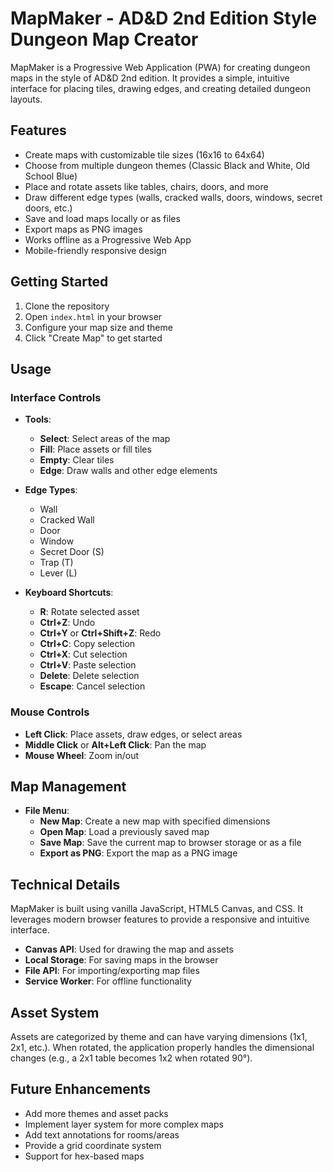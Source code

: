 # MapMaker - AD&D 2nd Edition Style Dungeon Map Creator

MapMaker is a Progressive Web Application (PWA) for creating dungeon maps in the style of AD&D 2nd edition. It provides a simple, intuitive interface for placing tiles, drawing edges, and creating detailed dungeon layouts.

## Features

- Create maps with customizable tile sizes (16x16 to 64x64)
- Choose from multiple dungeon themes (Classic Black and White, Old School Blue)
- Place and rotate assets like tables, chairs, doors, and more
- Draw different edge types (walls, cracked walls, doors, windows, secret doors, etc.)
- Save and load maps locally or as files
- Export maps as PNG images
- Works offline as a Progressive Web App
- Mobile-friendly responsive design

## Getting Started

1. Clone the repository
2. Open `index.html` in your browser
3. Configure your map size and theme
4. Click "Create Map" to get started

## Usage

### Interface Controls

- **Tools**:
  - **Select**: Select areas of the map
  - **Fill**: Place assets or fill tiles
  - **Empty**: Clear tiles
  - **Edge**: Draw walls and other edge elements

- **Edge Types**:
  - Wall
  - Cracked Wall
  - Door
  - Window
  - Secret Door (S)
  - Trap (T)
  - Lever (L)

- **Keyboard Shortcuts**:
  - **R**: Rotate selected asset
  - **Ctrl+Z**: Undo
  - **Ctrl+Y** or **Ctrl+Shift+Z**: Redo
  - **Ctrl+C**: Copy selection
  - **Ctrl+X**: Cut selection
  - **Ctrl+V**: Paste selection
  - **Delete**: Delete selection
  - **Escape**: Cancel selection

### Mouse Controls

- **Left Click**: Place assets, draw edges, or select areas
- **Middle Click** or **Alt+Left Click**: Pan the map
- **Mouse Wheel**: Zoom in/out

## Map Management

- **File Menu**:
  - **New Map**: Create a new map with specified dimensions
  - **Open Map**: Load a previously saved map
  - **Save Map**: Save the current map to browser storage or as a file
  - **Export as PNG**: Export the map as a PNG image

## Technical Details

MapMaker is built using vanilla JavaScript, HTML5 Canvas, and CSS. It leverages modern browser features to provide a responsive and intuitive interface.

- **Canvas API**: Used for drawing the map and assets
- **Local Storage**: For saving maps in the browser
- **File API**: For importing/exporting map files
- **Service Worker**: For offline functionality

## Asset System

Assets are categorized by theme and can have varying dimensions (1x1, 2x1, etc.). When rotated, the application properly handles the dimensional changes (e.g., a 2x1 table becomes 1x2 when rotated 90°).

## Future Enhancements

- Add more themes and asset packs
- Implement layer system for more complex maps
- Add text annotations for rooms/areas
- Provide a grid coordinate system
- Support for hex-based maps